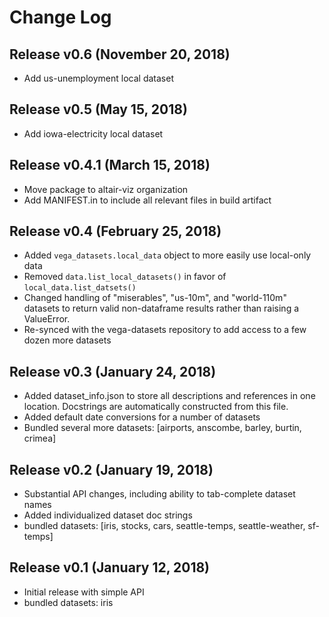 Change Log
==========

Release v0.6 (November 20, 2018)
-------------------------
- Add us-unemployment local dataset

Release v0.5 (May 15, 2018)
---------------------------
- Add iowa-electricity local dataset

Release v0.4.1 (March 15, 2018)
-------------------------------
- Move package to altair-viz organization
- Add MANIFEST.in to include all relevant files in build artifact

Release v0.4 (February 25, 2018)
--------------------------------
- Added ``vega_datasets.local_data`` object to more easily use local-only data
- Removed ``data.list_local_datasets()`` in favor of ``local_data.list_datsets()``
- Changed handling of "miserables", "us-10m", and "world-110m" datasets to return valid non-dataframe results rather than raising a ValueError.
- Re-synced with the vega-datasets repository to add access to a few dozen more datasets

Release v0.3 (January 24, 2018)
-------------------------------
- Added dataset_info.json to store all descriptions and references in one location. Docstrings are automatically constructed from this file.
- Added default date conversions for a number of datasets
- Bundled several more datasets: [airports, anscombe, barley, burtin, crimea]

Release v0.2 (January 19, 2018)
-------------------------------
- Substantial API changes, including ability to tab-complete dataset names
- Added individualized dataset doc strings
- bundled datasets: [iris, stocks, cars, seattle-temps, seattle-weather, sf-temps]

Release v0.1 (January 12, 2018)
-------------------------------

- Initial release with simple API
- bundled datasets: iris
